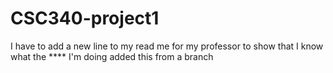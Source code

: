 # CSC340-project1
I have to add a new line to my read me for my professor to show that I know what the \**** I'm doing
added this from a branch
